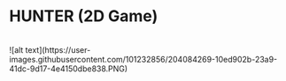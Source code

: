 <h1>HUNTER (2D Game)</h1>
<br>
![alt text](https://user-images.githubusercontent.com/101232856/204084269-10ed902b-23a9-41dc-9d17-4e4150dbe838.PNG)
